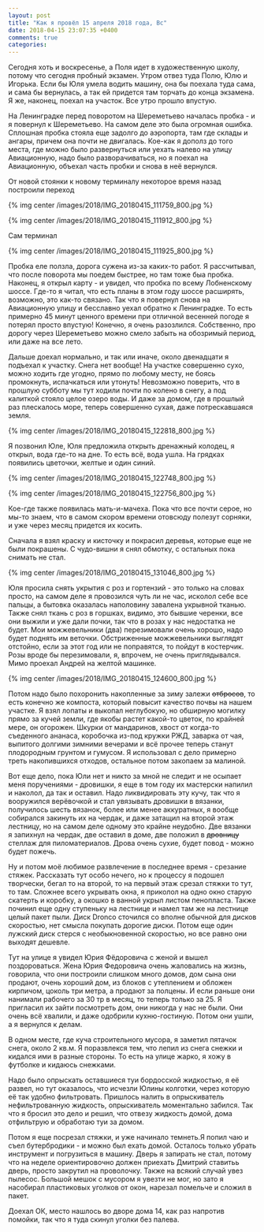 ```yaml
---
layout: post
title: "Как я провёл 15 апреля 2018 года, Вс"
date: 2018-04-15 23:07:35 +0400
comments: true
categories: 
---
```

Сегодня хоть и воскресенье, а Поля идет в художественную школу, потому что сегодня пробный экзамен. Утром отвез туда Полю, Юлю и Игорька. Если бы Юля умела водить машину, она бы поехала туда сама, и сама бы вернулась, а так ей придется там торчать до конца экзамена. Я же, наконец, поехал на участок. Все утро прошло впустую.

На Ленинградке перед поворотом на Шереметьево началась пробка - и я повернул к Шереметьево. На самом деле это была огромная ошибка. Сплошная пробка стояла еще задолго до аэропорта, там где склады и ангары, причем она почти не двигалась. Кое-как я дополз до того места, где можно было развернуться или уехать налево на улицу Авиационную, надо было разворачиваться, но я поехал на Авиационную, объехал часть пробки и снова в неё вернулся.

От новой стоянки к новому терминалу некоторое время назад построили переход

{% img center /images/2018/IMG_20180415_111759_800.jpg %}

{% img center /images/2018/IMG_20180415_111912_800.jpg %}

Сам терминал

{% img center /images/2018/IMG_20180415_111925_800.jpg %}

Пробка еле ползла, дорога сужена из-за каких-то работ. Я рассчитывал, что после поворота мы поедем быстрее, но там тоже быа пробка. Наконец, я открыл карту - и увидел, что пробка по всему Лобненскому шоссе. Где-то я читал, что есть планы в этом году шоссе расширять, возможно, это как-то связано. Так что я повернул снова на Авиационную улицу и бесславно уехал обратно к Ленинградке. То есть примерно 45 минут ценного времени при отличной весенней погоде я потерял просто впустую! Конечно, я очень разозлился. Собственно, про дорогу через Шереметьево можно смело забыть на обозримый период, или даже на все лето.

Дальше доехал нормально, и так или иначе, около двенадцати я подъехал к участку. Снега нет вообще! На участке совершенно сухо, можно ходить где угодно, прямо по любому месту, не боясь промокнуть, испачкаться или утонуть! Невозможно поверить, что в прошлую субботу мы тут ходили почти по колено в снегу, а под калиткой стояло целое озеро воды. И даже за домом, где в прошлый раз плескалось море, теперь совершенно сухая, даже потрескавшаяся земля.

{% img center /images/2018/IMG_20180415_122818_800.jpg %}

Я позвонил Юле, Юля предложила открыть дренажный колодец, я открыл, вода где-то на дне. То есть всё, вода ушла. На грядках появились цветочки, желтые и один синий.

{% img center /images/2018/IMG_20180415_122748_800.jpg %}

{% img center /images/2018/IMG_20180415_122756_800.jpg %}

Кое-где также появилась мать-и-мачеха. Пока что все почти серое, но мы-то знаем, что в самом скором времени отовсюду полезут сорняки, и уже через месяц придется их косить.

Сначала я взял краску и кисточку и покрасил деревья, которые еще не были покрашены. С чудо-вишни я снял обмотку, с остальных пока снимать не стал. 

{% img center /images/2018/IMG_20180415_131046_800.jpg %}

Юля просила снять укрытия с роз и гортензий - это только на словах просто, на самом деле я провозился чуть ли не час, исколол себе все пальцы, а бытовка оказалась наполовину завалена укрывной тканью. Также снял ткань с роз в горшках, видимо, это бывшие черенки, все они выжили и уже дали почки, так что в розах у нас недостатка не будет. Мои можжевельники (два) перезимовали очень хорошо, надо будет поднять им веточки. Обстриженные можжевельники выглядят отстойно, если за этот год или не поправятся, то пойдут в костерчик. Розы вроде бы перезимовали, я, впрочем, не очень приглядывался. Мимо проехал Андрей на желтой машинке.

{% img center /images/2018/IMG_20180415_124600_800.jpg %}

Потом надо было похоронить накопленные за зиму залежи ~~отбросов~~, то есть конечно же компоста, который повысит качество почвы на нашем участке. Я взял лопаты и выкопал неглубокую, но обширную могилку прямо за кучей земли, где якобы растет какой-то цветок, по крайней мере, он огорожен. Шкурки от мандаринов, хвост от когда-то съеденного ананаса, коробочка из-под кружки РЖД, заварка от чая, выпитого долгими зимними вечерами и всё прочее теперь станут плодородным грунтом и гумусом. Я использовал с дело примерно треть накопившихся отходов, остальное потом закопаем за малиной.

Вот еще дело, пока Юли нет и никто за мной не следит и не осыпает меня поручениями - дровишки, я еще в том году их мастерски напилил и наколол, да так и оставил. Надо ликвидировать эту кучу, так что я вооружился верёвочкой и стал увязывать дровишки в вязанки, получилось шесть вязанок, более или менее аккуратных, я вообще собирался закинуть их на чердак, и даже затащил на второй этаж лестницу, но на самом деле одному это крайне неудобно. Две вязанки я запихнул на чердак, две оставил в доме, две положил в ~~дровницу~~ стеллаж для пиломатериалов. Дрова очень сухие, будет повод - можно будет пожечь.

Ну и потом моё любимое развлечение в последнее время - срезание стяжек. Рассказать тут особо нечего, но к процессу я подошел творчески, бегал то на второй, то на первый этаж срезал стяжки то тут, то там. Сложнее всего укрывать окна, я приколол на одно окно старую скатерть и коробку, а окошко в ванной укрыл листом пенопласта. Также починил еще одну ступеньку на лестнице и намел там же на лестнице целый пакет пыли. Диск Dronco сточился со вполне обычной для дисков скоростью, нет смысла покупать дорогие диски. Потом еще один лужский диск стерся с необыкновенной скоростью, но все равно они выходят дешевле.

Тут на улице я увидел Юрия Фёдоровича с женой и вышел поздороваться. Жена Юрия Федоровича очень жаловались на жизнь, говорила, что они построили слишком много домов, дом сына они продают, очень хороший дом, из блоков с утеплением и обложен кирпичом, цоколь три метра, а продают за полцены. И если раньше они нанимали рабочего за 30 тр в месяц, то теперь только за 25. Я пригласил их зайти посмотреть дом, они никогда у нас не были. Они очень всё хвалили, и даже одобрили кухню-гостиную. Потом они ушли, а я вернулся к делам.

В одном месте, где куча строительного мусора, я заметил пятачок снега, около 2 кв.м. Я поразвлекся тем, что лепил из снега снежки и кидался ими в разные стороны. То есть на улице жарко, я хожу в футболке и кидаюсь снежками.

Надо было опрыскать оставшиеся туи бордосской жидкостью, я её развел, но тут оказалось, что исчезли Юлины колготки, через которую её так удобно фильтровать. Пришлось налить в опрыскиватель нефильтрованную жидкость, опрыскиватель моментально забился. Так что я бросил это дело и решил, что отвезу жидкость домой, дома отфильтрую и обработаю туи за домом.

Потом я еще посрезал стяжки, и уже начинало темнеть.Я попил чаю и съел бутербродики - и можно был ехать домой. Осталось только убрать инструмент и погрузиться в машину. Дверь я запирать не стал, потому что на неделе ориентировочно должен приехать Дмитрий ставитьь дверь, просто закрутил на проволочку. Также на всякий случай увез пылесос. Большой мешок с мусором я увезти не мог, но зато я насобирал пластиковых уголков от окон, нарезал помельче и сложил в пакет.

Доехал ОК, место нашлось во дворе дома 14, как раз напротив помойки, так что я туда скинул уголки без палева.